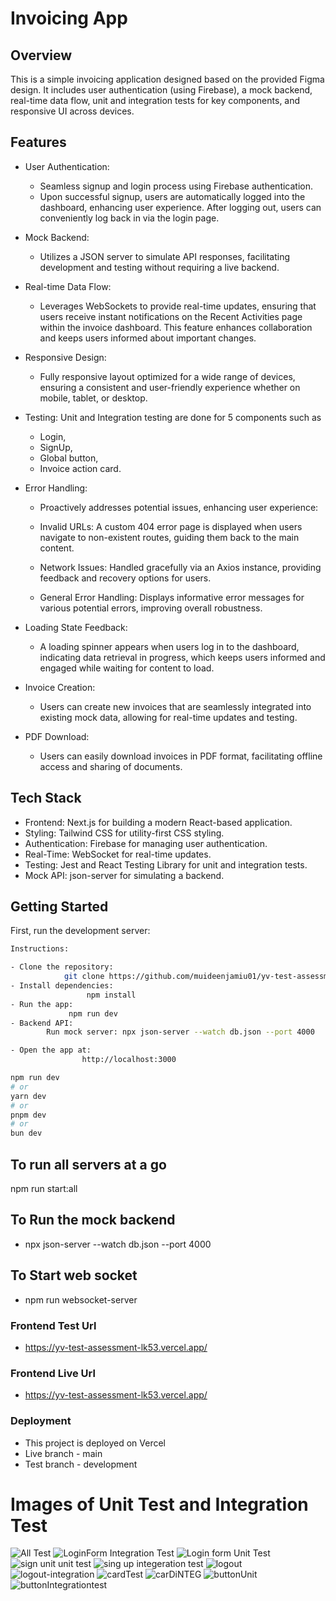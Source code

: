 # Invoicing App


## Overview
This is a simple invoicing application designed based on the provided Figma design. It includes user authentication (using Firebase), a mock backend, real-time data flow, unit and integration tests for key components, and responsive UI across devices.

## Features
- User Authentication: 
    -   Seamless signup and login process using Firebase authentication.
    -   Upon successful signup, users are automatically logged into the dashboard, enhancing user experience. After logging out, users can conveniently log back in via the login page.

- Mock Backend: 
    -   Utilizes a JSON server to simulate API responses, facilitating development and testing without requiring a live backend.

- Real-time Data Flow: 
    -   Leverages WebSockets to provide real-time updates, ensuring that users receive instant notifications on the Recent Activities page within the invoice dashboard. This feature enhances collaboration and keeps users informed about important changes.

- Responsive Design: 
    -   Fully responsive layout optimized for a wide range of devices, ensuring a consistent and user-friendly experience whether on mobile, tablet, or desktop.

- Testing: Unit and Integration testing are done for 5 components such as 
    - Login,
    - SignUp,
    - Global button,
    - Invoice action card.
    
- Error Handling: 
    -   Proactively addresses potential issues, enhancing user experience:
    -   Invalid URLs: A custom 404 error page is displayed when users navigate to non-existent routes, guiding them back to the main content.

    -   Network Issues: Handled gracefully via an Axios instance, providing feedback and recovery options for users.
    -   General Error Handling: Displays informative error messages for various potential errors, improving overall robustness.

- Loading State Feedback: 
    -   A loading spinner appears when users log in to the dashboard, indicating data retrieval in progress, which keeps users informed and engaged while waiting for content to load.

- Invoice Creation: 
    -   Users can create new invoices that are seamlessly integrated into existing mock data, allowing for real-time updates and testing.
- PDF Download: 
    -   Users can easily download invoices in PDF format, facilitating offline access and sharing of documents.


## Tech Stack
- Frontend: Next.js for building a modern React-based application.
- Styling: Tailwind CSS for utility-first CSS styling.
- Authentication: Firebase for managing user authentication.
- Real-Time: WebSocket for real-time updates.
- Testing: Jest and React Testing Library for unit and integration tests.
- Mock API: json-server for simulating a backend.

## Getting Started
First, run the development server:

```bash
Instructions:

- Clone the repository: 
            git clone https://github.com/muideenjamiu01/yv-test-assessment.git
- Install dependencies:
                 npm install
- Run the app:
             npm run dev
- Backend API: 
        Run mock server: npx json-server --watch db.json --port 4000

- Open the app at: 
                http://localhost:3000

npm run dev
# or
yarn dev
# or
pnpm dev
# or
bun dev
```
## To run all servers at a go
npm run start:all


## To Run the mock backend
 - npx json-server --watch db.json --port 4000

## To Start web socket
 - npm run websocket-server


 ### Frontend Test Url
- https://yv-test-assessment-lk53.vercel.app/

### Frontend Live Url
- https://yv-test-assessment-lk53.vercel.app/

### Deployment
- This project is deployed on Vercel
- Live branch - main
- Test branch - development

# Images of Unit Test and Integration Test
![All Test](image-10.png)
![LoginForm Integration Test](image-2.png)
![Login form Unit Test](image-1.png)
![sign unit unit test](image.png)
![sing up integeration test](image-3.png)
![logout](image-4.png)
![logout-integration](image-5.png)
![cardTest](image-6.png)
![carDiNTEG](image-7.png)
![buttonUnit](image-8.png)
![buttonIntegrationtest](image-9.png)